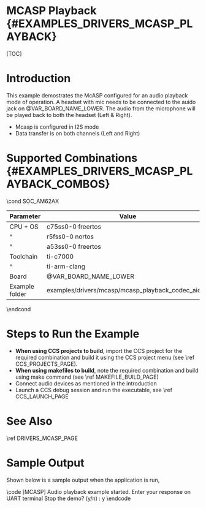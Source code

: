 # MCASP Playback {#EXAMPLES_DRIVERS_MCASP_PLAYBACK}

[TOC]

# Introduction

This example demostrates the McASP configured for an audio playback mode of operation.
A headset with mic needs to be connected to the auido jack on @VAR_BOARD_NAME_LOWER.
The audio from the microphone will be played back to both the headset (Left & Right).

- Mcasp is configured in I2S mode
- Data transfer is on both channels (Left and Right)

# Supported Combinations {#EXAMPLES_DRIVERS_MCASP_PLAYBACK_COMBOS}

\cond SOC_AM62AX

 Parameter      | Value
 ---------------|-----------
 CPU + OS       | c75ss0-0 freertos
 ^              | r5fss0-0 nortos
 ^              | a53ss0-0 freertos
 Toolchain      | ti-c7000
 ^              | ti-arm-clang
 Board          | @VAR_BOARD_NAME_LOWER
 Example folder | examples/drivers/mcasp/mcasp_playback_codec_aic32

\endcond
# Steps to Run the Example

- **When using CCS projects to build**, import the CCS project for the required combination
  and build it using the CCS project menu (see \ref CCS_PROJECTS_PAGE).
- **When using makefiles to build**, note the required combination and build using
  make command (see \ref MAKEFILE_BUILD_PAGE)
- Connect audio devices as mentioned in the introduction
- Launch a CCS debug session and run the executable, see \ref CCS_LAUNCH_PAGE

# See Also

\ref DRIVERS_MCASP_PAGE

# Sample Output

Shown below is a sample output when the application is run,

\code
[MCASP] Audio playback example started.
Enter your response on UART terminal
Stop the demo? (y/n) : y
\endcode
